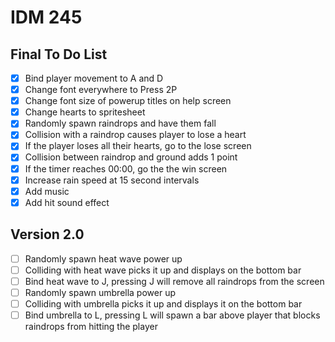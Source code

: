 # IDM 245

## Final To Do List

- [X] Bind player movement to A and D
- [X] Change font everywhere to Press 2P
- [X] Change font size of powerup titles on help screen
- [X] Change hearts to spritesheet
- [X] Randomly spawn raindrops and have them fall
- [X] Collision with a raindrop causes player to lose a heart
- [X] If the player loses all their hearts, go to the lose screen
- [X] Collision between raindrop and ground adds 1 point
- [X] If the timer reaches 00:00, go the the win screen
- [X] Increase rain speed at 15 second intervals
- [X] Add music
- [X] Add hit sound effect

## Version 2.0

- [ ] Randomly spawn heat wave power up
- [ ] Colliding with heat wave picks it up and displays on the bottom bar
- [ ] Bind heat wave to J, pressing J will remove all raindrops from the screen
- [ ] Randomly spawn umbrella power up
- [ ] Colliding with umbrella picks it up and displays it on the bottom bar
- [ ] Bind umbrella to L, pressing L will spawn a bar above player that blocks raindrops from hitting the player
